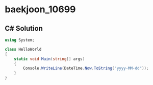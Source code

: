 # baekjoon_10699

## C# Solution

```c#
using System;

class HelloWorld
{
    static void Main(string[] args)
    {
        Console.WriteLine(DateTime.Now.ToString("yyyy-MM-dd"));
    }
}
```
